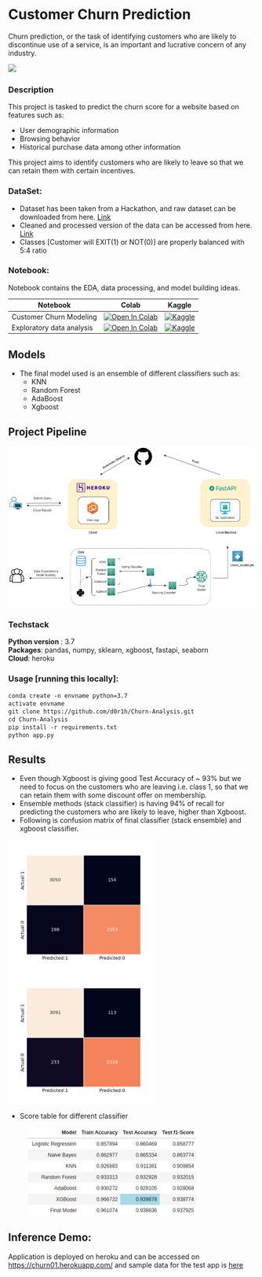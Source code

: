 # Customer Churn Prediction 

Churn prediction, or the task of identifying customers who are likely to discontinue use of a service, is an important and lucrative concern of any industry.

<img src = "https://github.com/d0r1h/d0r1h.github.io/blob/main/assets/images/churn_analysis.gif" width = 200>

### Description

This project is tasked to predict the churn score for a website based on features such as:

*    User demographic information
*    Browsing behavior
*    Historical purchase data among other information

This project aims to identify customers who are likely to leave so that we can retain them with certain incentives.


### DataSet:

* Dataset has been taken from a Hackathon, and raw dataset can be downloaded from here. [Link](https://www.hackerearth.com/problem/machine-learning/predict-the-churn-risk-rate-11-fb7a760d/)
* Cleaned and processed version of the data can be accessed from here. [Link](https://github.com/d0r1h/Churn-Analysis/blob/main/DataSet/churnclean.csv)
* Classes [Customer will EXIT(1) or NOT(0)] are properly balanced with 5:4 ratio


### Notebook:

Notebook contains the EDA, data processing, and model building ideas. 

| Notebook | Colab | Kaggle |
| ------ | ------ | ------ |
| Customer Churn Modeling | [![Open In Colab](https://colab.research.google.com/assets/colab-badge.svg)](https://colab.research.google.com/github/d0r1h/Churn-Analysis/blob/main/notebook/customer-churn.ipynb) | [![Kaggle](https://kaggle.com/static/images/open-in-kaggle.svg)](https://www.kaggle.com/code/undersc0re/customer-churn) |
| Exploratory data analysis | [![Open In Colab](https://colab.research.google.com/assets/colab-badge.svg)](https://colab.research.google.com/github/d0r1h/Churn-Analysis/blob/main/notebook/eda-customer-churn.ipynb) | [![Kaggle](https://kaggle.com/static/images/open-in-kaggle.svg)](https://www.kaggle.com/code/undersc0re/eda-customer-churn)


## Models

* The final model used is an ensemble of different classifiers such as:
    * KNN
    * Random Forest
    * AdaBoost
    * Xgboost


## Project Pipeline


<img src = "Project_Pipeline.png" width = 800>


### Techstack

**Python version** : 3.7 <br>
**Packages**: pandas, numpy, sklearn, xgboost, fastapi, seaborn <br>
**Cloud**: heroku


### Usage [running this locally]:

```
conda create -n envname python=3.7
activate envname
git clone https://github.com/d0r1h/Churn-Analysis.git
cd Churn-Analysis
pip install -r requirements.txt
python app.py
```

## Results 


* Even though Xgboost is giving good Test Accuracy of ~ 93% but we need to focus on the customers who are leaving i.e. class 1, so that we can retain them with some discount offer on membership.
* Ensemble methods (stack classifier) is having 94% of recall for predicting the customers who are likely to leave, higher than Xgboost.
* Following is confusion matrix of final classifier (stack ensemble) and xgboost classifier.

<img src = "https://github.com/d0r1h/Churn-Analysis/blob/main/static/stackclf.png" width = 300> <img src = "https://github.com/d0r1h/Churn-Analysis/blob/main/static/xgb.png" width = 300>

* Score table for different classifier

<figure>
<img src = "https://github.com/d0r1h/Churn-Analysis/blob/main/static/churn_score.png" width = 350>
<figcaption align = "center"></figcaption>
</figure>



## Inference Demo:

Application is deployed on heroku and can be accessed on https://churn01.herokuapp.com/ and sample data for the test app is [here](https://github.com/d0r1h/Churn-Analysis/blob/main/Examples/example_0.txt)


